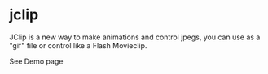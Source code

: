 jclip
=====

JClip is a new way to make animations and control jpegs, you can use as a "gif" file or control like a Flash Movieclip.


See Demo page